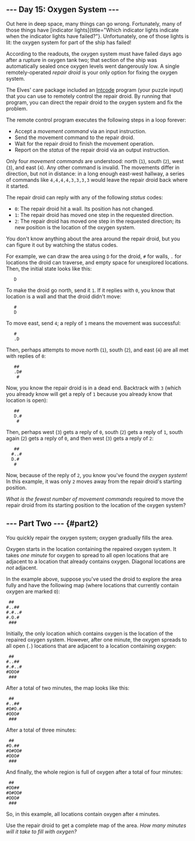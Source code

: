\-\-- Day 15: Oxygen System \-\--
---------------------------------

Out here in deep space, many things can go wrong. Fortunately, many of
those things have [indicator
lights]{title="Which indicator lights indicate when the indicator lights have failed?"}.
Unfortunately, one of those lights is lit: the oxygen system for part of
the ship has failed!

According to the readouts, the oxygen system must have failed days ago
after a rupture in oxygen tank two; that section of the ship was
automatically sealed once oxygen levels went dangerously low. A single
remotely-operated *repair droid* is your only option for fixing the
oxygen system.

The Elves\' care package included an [Intcode](9) program (your puzzle
input) that you can use to remotely control the repair droid. By running
that program, you can direct the repair droid to the oxygen system and
fix the problem.

The remote control program executes the following steps in a loop
forever:

-   Accept a *movement command* via an input instruction.
-   Send the movement command to the repair droid.
-   Wait for the repair droid to finish the movement operation.
-   Report on the *status* of the repair droid via an output
    instruction.

Only four *movement commands* are understood: north (`1`), south (`2`),
west (`3`), and east (`4`). Any other command is invalid. The movements
differ in direction, but not in distance: in a long enough east-west
hallway, a series of commands like `4,4,4,4,3,3,3,3` would leave the
repair droid back where it started.

The repair droid can reply with any of the following *status* codes:

-   `0`: The repair droid hit a wall. Its position has not changed.
-   `1`: The repair droid has moved one step in the requested direction.
-   `2`: The repair droid has moved one step in the requested direction;
    its new position is the location of the oxygen system.

You don\'t know anything about the area around the repair droid, but you
can figure it out by watching the status codes.

For example, we can draw the area using `D` for the droid, `#` for
walls, `.` for locations the droid can traverse, and empty space for
unexplored locations. Then, the initial state looks like this:

          
          
       D  
          
          

To make the droid go north, send it `1`. If it replies with `0`, you
know that location is a wall and that the droid didn\'t move:

          
       #  
       D  
          
          

To move east, send `4`; a reply of `1` means the movement was
successful:

          
       #  
       .D 
          
          

Then, perhaps attempts to move north (`1`), south (`2`), and east (`4`)
are all met with replies of `0`:

          
       ## 
       .D#
        # 
          

Now, you know the repair droid is in a dead end. Backtrack with `3`
(which you already know will get a reply of `1` because you already know
that location is open):

          
       ## 
       D.#
        # 
          

Then, perhaps west (`3`) gets a reply of `0`, south (`2`) gets a reply
of `1`, south again (`2`) gets a reply of `0`, and then west (`3`) gets
a reply of `2`:

          
       ## 
      #..#
      D.# 
       #  

Now, because of the reply of `2`, you know you\'ve found the *oxygen
system*! In this example, it was only `2` moves away from the repair
droid\'s starting position.

*What is the fewest number of movement commands* required to move the
repair droid from its starting position to the location of the oxygen
system?

\-\-- Part Two \-\-- {#part2}
--------------------

You quickly repair the oxygen system; oxygen gradually fills the area.

Oxygen starts in the location containing the repaired oxygen system. It
takes *one minute* for oxygen to spread to all open locations that are
adjacent to a location that already contains oxygen. Diagonal locations
are *not* adjacent.

In the example above, suppose you\'ve used the droid to explore the area
fully and have the following map (where locations that currently contain
oxygen are marked `O`):

     ##   
    #..## 
    #.#..#
    #.O.# 
     ###  

Initially, the only location which contains oxygen is the location of
the repaired oxygen system. However, after one minute, the oxygen
spreads to all open (`.`) locations that are adjacent to a location
containing oxygen:

     ##   
    #..## 
    #.#..#
    #OOO# 
     ###  

After a total of two minutes, the map looks like this:

     ##   
    #..## 
    #O#O.#
    #OOO# 
     ###  

After a total of three minutes:

     ##   
    #O.## 
    #O#OO#
    #OOO# 
     ###  

And finally, the whole region is full of oxygen after a total of four
minutes:

     ##   
    #OO## 
    #O#OO#
    #OOO# 
     ###  

So, in this example, all locations contain oxygen after `4` minutes.

Use the repair droid to get a complete map of the area. *How many
minutes will it take to fill with oxygen?*
